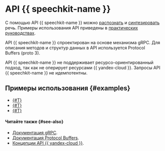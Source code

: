 # API {{ speechkit-name }}

С помощью API {{ speechkit-name }} можно [распознать](../stt-v3/api-ref/grpc/) и [синтезировать](../tts-v3/api-ref/grpc/) речь. Примеры использования API приведены в [практических руководствах](../tutorials/index.md).

API {{ speechkit-name }} спроектирован на основе механизма gRPC. Для описания методов и структур данных в API используется Protocol Buffers (proto 3).

API {{ speechkit-name }} не поддерживает ресурсо-ориентированный подход, так как не оперирует ресурсами {{ yandex-cloud }}. Запросы API {{ speechkit-name }} не идемпотентны.

## Примеры использования {#examples}

* [{#T}](../tutorials/recognizer-bot.md)
* [{#T}](../tutorials/speechkit-integrarion-via-agi-gw.md)
* [{#T}](../tutorials/batch-recognition-stt.md)

#### Читайте также {#see-also}

* [Документация gRPC](https://grpc.io/docs/).
* [Документация Protocol Buffers](https://developers.google.com/protocol-buffers/docs/proto3).
* [Концепции API {{ yandex-cloud }}](../../api-design-guide/concepts/general.md#resource-oriented-design).
